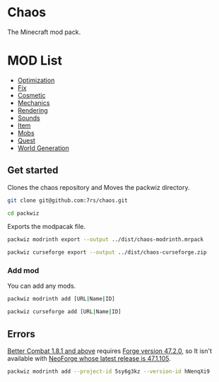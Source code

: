 # Chaos  

  The Minecraft mod pack.  

# MOD List  

- [Optimization](resources/optimization.md)
- [Fix](resources/fix.md)
- [Cosmetic](resources/cosmetic.md)
- [Mechanics](resources/mechanics.md)
- [Rendering](resources/rendering.md)
- [Sounds](resources/sounds.md)
- [Item](resources/item.md)
- [Mobs](resources/mobs.md)
- [Quest](resources/quest.md)
- [World Generation](resources/world-generation.md)

## Get started  

  Clones the chaos repository and Moves the packwiz directory.  

  ```sh
  git clone git@github.com:7rs/chaos.git
  ```  

  ```sh
  cd packwiz
  ```  

  Exports the modpacak file.

  ```sh
  packwiz modrinth export --output ../dist/chaos-modrinth.mrpack
  ```  

  ```sh
  packwiz curseforge export --output ../dist/chaos-curseforge.zip
  ```  

### Add mod  

  You can add any mods.  

  ```sh
  packwiz modrinth add [URL|Name|ID]
  ```  

  ```sh
  packwiz curseforge add [URL|Name|ID]
  ```  

[better-combat]: https://modrinth.com/mod/better-combat
[forge]: https://files.minecraftforge.net/net/minecraftforge/forge/index_1.20.1.html
[neoforge]: https://neoforged.net/

## Errors  

  [Better Combat 1.8.1 and above][better-combat] requires [Forge version 47.2.0][forge],
  so It isn't available with [NeoForge whose latest release is 47.1.105][neoforge].  

  ```sh
  packwiz modrinth add --project-id 5sy6g3kz --version-id hNenqXi9
  ```  
